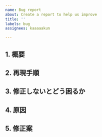 ```yaml
---
name: Bug report
about: Create a report to help us improve
title: ''
labels: bug
assignees: kaaaaakun

---
```


<!-- あくまでテンプレートなので必ずしもすべての項目を埋めなくてよい -->

<!-- 不具合のテンプレート -->
## 1. 概要
## 2. 再現手順
## 3. 修正しないとどう困るか
## 4. 原因
## 5. 修正案
